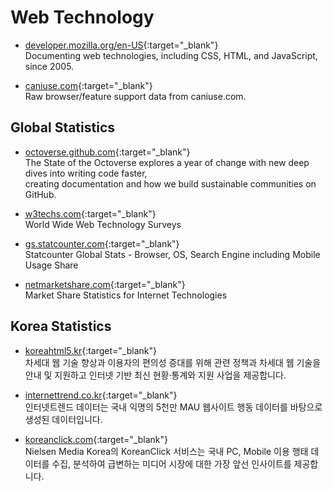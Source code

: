# Web Technology

- [developer.mozilla.org/en-US](http://developer.mozilla.org/en-US/){:target="_blank"}  
   Documenting web technologies, including CSS, HTML, and JavaScript, since 2005.

- [caniuse.com](http://caniuse.com/){:target="_blank"}  
   Raw browser/feature support data from caniuse.com.

## Global Statistics

- [octoverse.github.com](https://octoverse.github.com){:target="_blank"}  
   The State of the Octoverse explores a year of change with new deep dives into writing code faster,  
   creating documentation and how we build sustainable communities on GitHub.  

- [w3techs.com](https://w3techs.com){:target="_blank"}  
   World Wide Web Technology Surveys  

- [gs.statcounter.com](https://gs.statcounter.com){:target="_blank"}  
   Statcounter Global Stats - Browser, OS, Search Engine including Mobile Usage Share  

- [netmarketshare.com](https://netmarketshare.com){:target="_blank"}  
   Market Share Statistics for Internet Technologies  

## Korea Statistics

- [koreahtml5.kr](https://www.koreahtml5.kr){:target="_blank"}  
   차세대 웹 기술 향상과 이용자의 편의성 증대를 위해 관련 정책과 차세대 웹 기술을 안내 및 지원하고 인터넷 기반 최신 현황·통계와 지원 사업을 제공합니다.  

- [internettrend.co.kr](http://www.internettrend.co.kr){:target="_blank"}  
   인터넷트렌드 데이터는 국내 익명의 5천만 MAU 웹사이트 행동 데이터를 바탕으로 생성된 데이터입니다.  

- [koreanclick.com](http://www.koreanclick.com){:target="_blank"}  
   Nielsen Media Korea의 KoreanClick 서비스는 국내 PC, Mobile 이용 행태 데이터를 수집, 분석하여 급변하는 미디어 시장에 대한 가장 앞선 인사이트를 제공합니다.  
